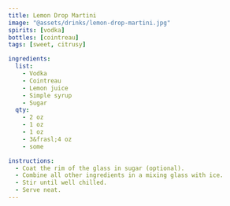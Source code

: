 ```yaml
---
title: Lemon Drop Martini
image: "@assets/drinks/lemon-drop-martini.jpg"
spirits: [vodka]
bottles: [cointreau]
tags: [sweet, citrusy]

ingredients:
  list:
    - Vodka
    - Cointreau
    - Lemon juice
    - Simple syrup
    - Sugar
  qty:
    - 2 oz
    - 1 oz
    - 1 oz
    - 3&frasl;4 oz
    - some

instructions:
  - Coat the rim of the glass in sugar (optional).
  - Combine all other ingredients in a mixing glass with ice.
  - Stir until well chilled.
  - Serve neat.
---
```

